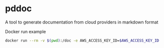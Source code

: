 # pddoc

A tool to generate documentation from cloud providers in markdown format

Docker run example

``` bash
docker run --rm -v $(pwd):/doc -e AWS_ACCESS_KEY_ID=$AWS_ACCESS_KEY_ID -e AWS_SECRET_ACCESS_KEY=$AWS_SECRET_ACCESS_KEY docker.com/rqtx/pdoc:0.0.0- aws -f /doc/test.md -r sa-east-1
```
